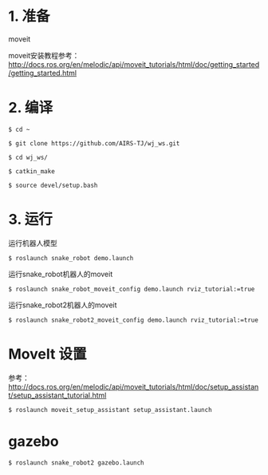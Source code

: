# 1. 准备

moveit

moveit安装教程参考：
http://docs.ros.org/en/melodic/api/moveit_tutorials/html/doc/getting_started/getting_started.html


# 2. 编译

	$ cd ~

	$ git clone https://github.com/AIRS-TJ/wj_ws.git

	$ cd wj_ws/

	$ catkin_make

	$ source devel/setup.bash 

# 3. 运行

运行机器人模型

	$ roslaunch snake_robot demo.launch

运行snake_robot机器人的moveit

	$ roslaunch snake_robot_moveit_config demo.launch rviz_tutorial:=true

运行snake_robot2机器人的moveit

	$ roslaunch snake_robot2_moveit_config demo.launch rviz_tutorial:=true

# MoveIt 设置

参考：http://docs.ros.org/en/melodic/api/moveit_tutorials/html/doc/setup_assistant/setup_assistant_tutorial.html

	$ roslaunch moveit_setup_assistant setup_assistant.launch

# gazebo

	$ roslaunch snake_robot2 gazebo.launch 


